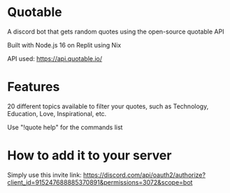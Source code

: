 # Quotable
A discord bot that gets random quotes using the open-source quotable API

Built with Node.js 16 on Replit using Nix

API used: https://api.quotable.io/

# Features
20 different topics available to filter your quotes, such as Technology, Education, Love, Inspirational, etc.

Use "!quote help" for the commands list

# How to add it to your server
Simply use this invite link:
https://discord.com/api/oauth2/authorize?client_id=915247688885370891&permissions=3072&scope=bot
